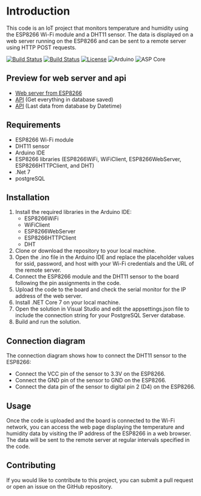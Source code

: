 # Introduction

This code is an IoT project that monitors temperature and humidity using the ESP8266 Wi-Fi module and a DHT11 sensor. The data is displayed on a web server running on the ESP8266 and can be sent to a remote server using HTTP POST requests.

  [![Build Status](https://img.shields.io/github/forks/YoussofKhawaja/IoT-Climate-Tracker.svg)](https://github.com/YoussofKhawaja/IoT-Climate-Tracker)
  [![Build Status](https://img.shields.io/github/stars/YoussofKhawaja/IoT-Climate-Tracker.svg)](https://github.com/YoussofKhawaja/IoT-Climate-Tracker)
  [![License](https://img.shields.io/github/license/YoussofKhawaja/IoT-Climate-Tracker.svg)](https://github.com/YoussofKhawaja/IoT-Climate-Tracker)
  ![Arduino](https://github.com/YoussofKhawaja/IoT-Climate-Tracker/actions/workflows/Arduino.yml/badge.svg)
  ![ASP Core](https://github.com/YoussofKhawaja/IoT-Climate-Tracker/actions/workflows/dotnet.yml/badge.svg)
  
## Preview for web server and api
- [Web server from ESP8266](https://localclimate.youssofkhawaja.com)
- [API](https://dhtdataapi.azurewebsites.net/api/DHTData) (Get everything in database saved)
- [API](https://dhtdataapi.azurewebsites.net/api/DHTData/last) (Last data from database by Datetime)

## Requirements

- ESP8266 Wi-Fi module
- DHT11 sensor
- Arduino IDE
- ESP8266 libraries (ESP8266WiFi, WiFiClient, ESP8266WebServer, ESP8266HTTPClient, and DHT)
- .Net 7
- postgreSQL

## Installation

1. Install the required libraries in the Arduino IDE:
    - ESP8266WiFi
    - WiFiClient
    - ESP8266WebServer
    - ESP8266HTTPClient
    - DHT
2. Clone or download the repository to your local machine.
3. Open the .ino file in the Arduino IDE and replace the placeholder values for ssid, password, and host with your Wi-Fi credentials and the URL of the remote server.
4. Connect the ESP8266 module and the DHT11 sensor to the board following the pin assignments in the code.
5. Upload the code to the board and check the serial monitor for the IP address of the web server.
6. Install .NET Core 7 on your local machine.
7. Open the solution in Visual Studio and edit the appsettings.json file to include the connection string for your PostgreSQL Server database.
8. Build and run the solution.

## Connection diagram
The connection diagram shows how to connect the DHT11 sensor to the ESP8266:
- Connect the VCC pin of the sensor to 3.3V on the ESP8266.
- Connect the GND pin of the sensor to GND on the ESP8266.
- Connect the data pin of the sensor to digital pin 2 (D4) on the ESP8266.

## Usage

Once the code is uploaded and the board is connected to the Wi-Fi network, you can access the web page displaying the temperature and humidity data by visiting the IP address of the ESP8266 in a web browser. The data will be sent to the remote server at regular intervals specified in the code.

## Contributing

If you would like to contribute to this project, you can submit a pull request or open an issue on the GitHub repository.
